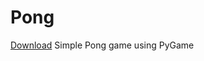 # Pong
[Download](https://github.com/Giovannirmn/Pong/releases/tag/Releases)
Simple Pong game using PyGame
